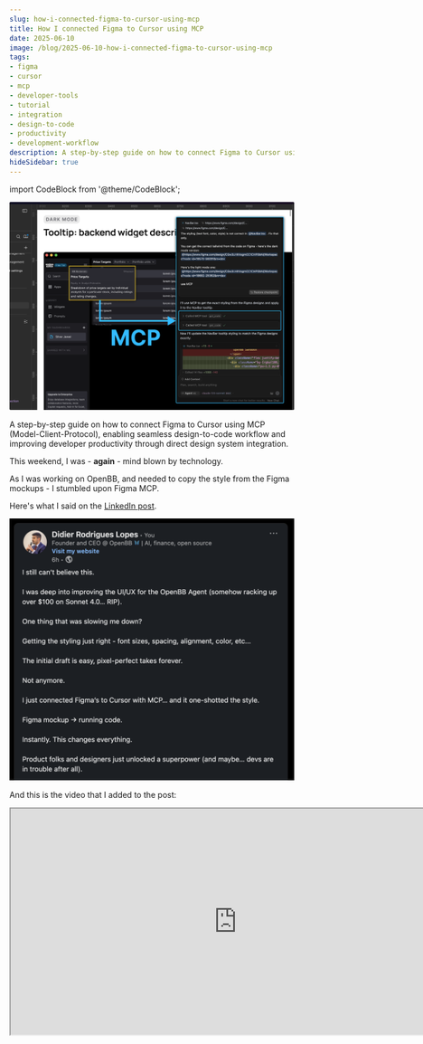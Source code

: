 ```yaml
---
slug: how-i-connected-figma-to-cursor-using-mcp
title: How I connected Figma to Cursor using MCP
date: 2025-06-10
image: /blog/2025-06-10-how-i-connected-figma-to-cursor-using-mcp
tags:
- figma
- cursor
- mcp
- developer-tools
- tutorial
- integration
- design-to-code
- productivity
- development-workflow
description: A step-by-step guide on how to connect Figma to Cursor using MCP (Model-Client-Protocol), enabling seamless design-to-code workflow and improving developer productivity through direct design system integration.
hideSidebar: true
---
```




import CodeBlock from '@theme/CodeBlock';

<p align="center">
    <img width="600" src="/blog/2025-06-10-how-i-connected-figma-to-cursor-using-mcp.png" />
</p>

A step-by-step guide on how to connect Figma to Cursor using MCP (Model-Client-Protocol), enabling seamless design-to-code workflow and improving developer productivity through direct design system integration.

<!-- truncate -->

<div style={{borderTop: '1px solid #0088CC', margin: '1.5em 0'}} />

This weekend, I was - **again** - mind blown by technology.

As I was working on OpenBB, and needed to copy the style from the Figma mockups - I stumbled upon Figma MCP.

Here's what I said on the <a href="https://www.linkedin.com/posts/didier-lopes_i-still-cant-believe-this-i-was-deep-into-activity-7337573643431944192-f9-L?utm_source=share&utm_medium=member_desktop&rcm=ACoAABub6aIBaA7HieEI5VizHglQPohLA_Wptag" target="_blank" rel="noreferrer">LinkedIn post</a>.

<p align="center">
    <img width="600" src="/blog/2025-06-10-how-i-connected-figma-to-cursor-using-mcp_1.png" />
</p>

And this is the video that I added to the post:

<div className="flex place-items-center justify-center items-center rounded-sm mx-auto">
    <iframe
        src="https://www.youtube.com/embed/UwC_pbEnN3U?si=w15gGna5j1OhgPFp"
        width="800"
        height="400"
    />
</div>

<br />

So, in this short post, I'm going to tell you how you can do the same in a couple of steps.

## Enabling MCP Server on Figma

1. Make sure you are using Figma desktop app.

2. Go into "Dev Mode" on the bottom toolbar.

<br />
<p align="center">
    <img width="400" src="/blog/2025-06-10-how-i-connected-figma-to-cursor-using-mcp_2.png" />
</p>

3. Enable MCP Server.

<br />
<p align="center">
    <img width="400" src="/blog/2025-06-10-how-i-connected-figma-to-cursor-using-mcp_3.png" />
</p>

## Set up MCP client (Cursor)

1. Open Cursor Settings

<br />
<p align="center">
    <img width="500" src="/blog/2025-06-10-how-i-connected-figma-to-cursor-using-mcp_4.png" />
</p>

2. Add a new MCP server

<br />
<p align="center">
    <img width="600" src="/blog/2025-06-10-how-i-connected-figma-to-cursor-using-mcp_5.png" />
</p>

When clicking on "Add Custom MCP", copy paste the following block of code:

<CodeBlock language="json">
{`{
  "mcpServers": {
    "Figma": {
      "url": "http://127.0.0.1:3845/sse"
    }
  }
}`}
</CodeBlock>

Then save it, like this:

<p align="center">
    <img width="400" src="/blog/2025-06-10-how-i-connected-figma-to-cursor-using-mcp_6.png" />
</p>

Once you close that file, you'll see that Cursor Settings MCP tab now displays "Loading tools":

<p align="center">
    <img width="700" src="/blog/2025-06-10-how-i-connected-figma-to-cursor-using-mcp_7.png" />
</p>

After a few seconds you can toggle the Figma MCP and you should be able to see a few tools.

<p align="center">
    <img width="700" src="/blog/2025-06-10-how-i-connected-figma-to-cursor-using-mcp_8.png" />
</p>

## Usage

The usage is very simple.

You just need to select the layout you want to pass to Cursor on Figma, and then right click on it and select "Copy link to selection".

<p align="center">
    <img width="400" src="/blog/2025-06-10-how-i-connected-figma-to-cursor-using-mcp_9.png" />
</p>

Then you paste that link to Cursor and you prompt accordingly.

<p align="center">
    <img width="400" src="/blog/2025-06-10-how-i-connected-figma-to-cursor-using-mcp_10.png" />
</p>

Note: I recommend to be explicit with the model to utilize MCP.

That's it. I hope this is helpful.

Happy hacking.
